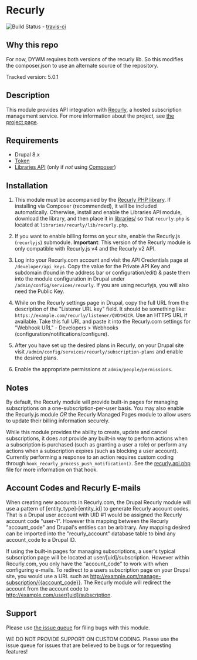 # Recurly

![Build Status](https://travis-ci.org/ChromaticHQ/recurly.svg?branch=8.x-1.x) -
[travis-ci](https://travis-ci.org/ChromaticHQ/recurly)

## Why this repo

For now, DYWM requires both versions of the recurly lib. So this modifies the composer.json to use an alternate source of the repository.

Tracked version: 5.0.1

## Description
This module provides API integration with [Recurly](https://recurly.com/), a
hosted subscription management service. For more information about the project,
see [the project page](https://www.drupal.org/project/recurly).

## Requirements
* Drupal 8.x
* [Token](https://www.drupal.org/project/token)
* [Libraries API](https://www.drupal.org/project/libraries) (only if *not* using
[Composer](https://www.drupal.org/docs/develop/using-composer/using-composer-with-drupal)) 

## Installation

1. This module must be accompanied by the
[Recurly PHP library](https://github.com/recurly/recurly-client-php/releases).
If installing via Composer (recommended), it will be included automatically.
Otherwise, install and enable the Libraries API module, download the library,
and then place it in [libraries/](https://www.drupal.org/node/1440066) so that
`recurly.php` is located at `libraries/recurly/lib/recurly.php`.

2. If you want to enable billing forms on your site, enable the Recurly.js
    (`recurlyjs`) submodule. **Important**: This version of the Recurly module is
    only compatible with Recurly.js v4 and the Recurly v2 API.

3. Log into your Recurly.com account and visit the API Credentials page at
    `/developer/api_keys`. Copy the value for the Private API Key and subdomain
    (found in the address bar or configuration/edit) & paste them into the module
    configuration in Drupal under `/admin/config/services/recurly`. If you are
    using recurlyjs, you will also need the Public Key.

4. While on the Recurly settings page in Drupal, copy the full URL from the
    description of  the "Listener URL key" field. It should be something like:
    `https://example.com/recurly/listener/QVDtH2CR`. Use an HTTPS URL if
    available. Take this full URL and paste it into the Recurly.com settings for
    "Webhook URL" - Developers > Webhooks (configuration/notifications/configure).

5. After you have set up the desired plans in Recurly, on your Drupal site visit
    `/admin/config/services/recurly/subscription-plans` and enable the desired
    plans.

6. Enable the appropriate permissions at `admin/people/permissions`.

## Notes
By default, the Recurly module will provide built-in pages for managing
subscriptions on a one-subscription-per-user basis. You may also enable the
Recurly.js module *OR* the Recurly Managed Pages module to allow users to update
their billing information securely.

While this module provides the ability to create, update and cancel
subscriptions, it does *not* provide any built-in way to perform actions when
a subscription is purchased (such as granting a user a role) or perform any
actions when a subscription expires (such as blocking a user account). Currently
performing a response to an action requires custom coding through
`hook_recurly_process_push_notification()`. See the
[recurly.api.php](http://cgit.drupalcode.org/recurly/tree/recurly.api.php?) file
for more information on that hook.

## Account Codes and Recurly E-mails
When creating new accounts in Recurly.com, the Drupal Recurly module will use
a pattern of [entity_type]-[entity_id] to generate Recurly account codes. That
is a Drupal user account with UID #1 would be assigned the Recurly account code
"user-1". However this mapping between the Recurly "account_code" and Drupal's
entities can be arbitrary. Any mapping desired can be imported into the
"recurly_account" database table to bind any account_code to a Drupal ID.

If using the built-in pages for managing subscriptions, a user's typical
subscription page will be located at user/[uid]/subscription. However within
Recurly.com, you only have the "account_code" to work with when configuring
e-mails. To redirect to a users subscription page on your Drupal site, you
would use a URL such as http://example.com/manage-subscription/{{account_code}}.
The Recurly module will redirect the account from the account code to
http://example.com/user/[uid]/subscription.

## Support
Please use
[the issue queue](http://drupal.org/project/issues/recurly?categories=All) for
filing bugs with this module.

WE DO NOT PROVIDE SUPPORT ON CUSTOM CODING. Please use the issue queue for
issues that are believed to be bugs or for requesting features!
